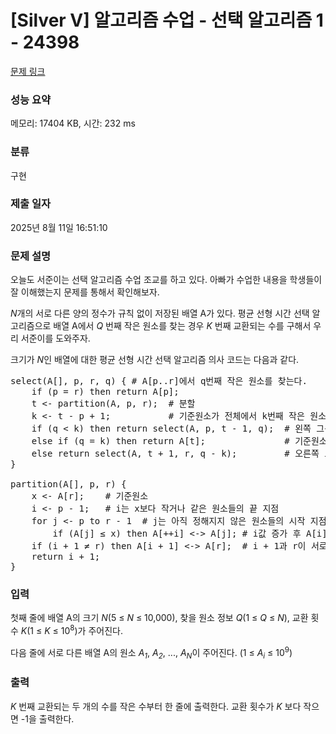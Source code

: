 # [Silver V] 알고리즘 수업 - 선택 알고리즘 1 - 24398 

[문제 링크](https://www.acmicpc.net/problem/24398) 

### 성능 요약

메모리: 17404 KB, 시간: 232 ms

### 분류

구현

### 제출 일자

2025년 8월 11일 16:51:10

### 문제 설명

<p>오늘도 서준이는 선택 알고리즘 수업 조교를 하고 있다. 아빠가 수업한 내용을 학생들이 잘 이해했는지 문제를 통해서 확인해보자.</p>

<p><i>N</i>개의 서로 다른 양의 정수가 규칙 없이 저장된 배열 A가 있다. 평균 선형 시간 선택 알고리즘으로 배열 A에서 <i>Q </i>번째 작은 원소를 찾는 경우 <em>K </em>번째 교환되는 수를 구해서 우리 서준이를 도와주자.</p>

<p>크기가 <em>N</em>인 배열에 대한 평균 선형 시간 선택 알고리즘 의사 코드는 다음과 같다.</p>

<pre>select(A[], p, r, q) { # A[p..r]에서 q번째 작은 원소를 찾는다.
    if (p = r) then return A[p];
    t <- partition(A, p, r);  # 분할
    k <- t - p + 1;           # 기준원소가 전체에서 k번째 작은 원소임
    if (q < k) then return select(A, p, t - 1, q);  # 왼쪽 그룹으로 범위를 좁힘
    else if (q = k) then return A[t];               # 기준원소가 찾는 원소임
    else return select(A, t + 1, r, q - k);         # 오른쪽 그룹으로 범위를 좁힘
}

partition(A[], p, r) {
    x <- A[r];    # 기준원소
    i <- p - 1;   # i는 x보다 작거나 같은 원소들의 끝 지점
    for j <- p to r - 1  # j는 아직 정해지지 않은 원소들의 시작 지점
        if (A[j] ≤ x) then A[++i] <-> A[j]; # i값 증가 후 A[i] <-> A[j] 교환
    if (i + 1 ≠ r) then A[i + 1] <-> A[r];  # i + 1과 r이 서로 다르면 A[i + 1]과 A[r]을 교환
    return i + 1;
}</pre>

### 입력 

 <p>첫째 줄에 배열 A의 크기 <em>N</em>(5 ≤ <em>N</em> ≤ 10,000), 찾을 원소 정보 <em>Q</em>(1 ≤ <em>Q</em> ≤ <em>N</em>), 교환 횟수 <em>K</em>(1 ≤ <em>K</em> ≤ 10<sup>8</sup>)가 주어진다.</p>

<p>다음 줄에 서로 다른 배열 A의 원소 <em>A<sub>1</sub></em>, <em>A<sub>2</sub></em>, ..., <em>A<sub>N</sub></em>이 주어진다. (1 ≤ <em>A<sub>i</sub></em> ≤ 10<sup>9</sup>)</p>

### 출력 

 <p><em>K </em>번째 교환되는 두 개의 수를 작은 수부터 한 줄에 출력한다. 교환 횟수가 <em>K </em>보다 작으면 -1을 출력한다.</p>

